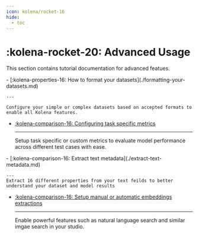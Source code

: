 ```yaml
---
icon: kolena/rocket-16
hide:
  - toc
---
```


# :kolena-rocket-20: Advanced Usage

This section contains tutorial documentation for advanced featues.

<div class="grid cards" markdown>
- [:kolena-properties-16: How to format your datasets](./formatting-your-datasets.md)

    ---

    Configure your simple or complex datasets based on accepted formats to enable all Kolena features.

- [:kolena-comparison-16: Configuring task specific metrics](./task-metrics.md)

    ---
    Setup task specific or custom metrics to evaluate model performance across different test cases with ease.

</div>

<div class="grid cards" markdown>
- [:kolena-comparison-16: Extract text metadata](./extract-text-metadata.md)

    ---
    Extract 16 different properties from your text feilds to better understand your dataset and model results

- [:kolena-comparison-16: Setup manual or automatic embeddings extractions](./extract-text-metadata.md)

    ---
    Enable powerful features such as natural language search and similar imgae search in your studio.
</div>
